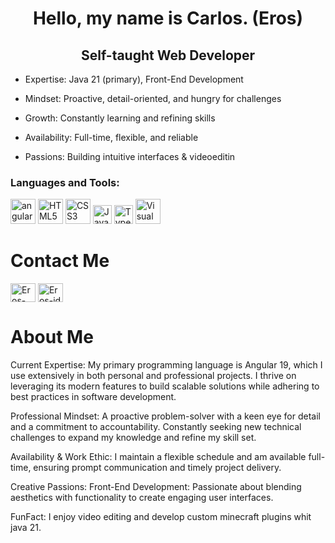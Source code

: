 <h1 align="center">Hello, my name is Carlos. (Eros)</h1>
<h2 align="center">Self-taught Web Developer</h2>
   
-  Expertise: Java 21 (primary), Front-End Development
          
-  Mindset: Proactive, detail-oriented, and hungry for challenges
           
-  Growth: Constantly learning and refining skills
           
-  Availability: Full-time, flexible, and reliable 
           
-  Passions: Building intuitive interfaces & videoeditin

<h3 align="left">Languages and Tools:</h3>
<p align="left-10px"> 
<a href="https://angular.io" target="_blank" rel="noreferrer"> <img src="https://angular.io/assets/images/logos/angular/angular.svg" alt="angular" width="40" height="40"/></a>
<a href="#" target="_blank" rel="noreferrer"><img src="https://www.w3.org/html/logo/downloads/HTML5_Logo_512.png" alt="HTML5" width="40" height="40"/></a>
<a href="#" target="_blank" rel="noreferrer"><img src="https://upload.wikimedia.org/wikipedia/commons/thumb/d/d5/CSS3_logo_and_wordmark.svg/512px-CSS3_logo_and_wordmark.svg.png" alt="CSS3" width="40" height="40"/></a>
<a href="#" target="_blank" rel="noreferrer"><img src="https://upload.wikimedia.org/wikipedia/commons/thumb/6/6a/JavaScript-logo.png/768px-JavaScript-logo.png" alt="JavaScript" width="30" height="30"/></a>
<a href="https://www.typescriptlang.org/docs/" target="_blank" rel="noreferrer"><img src="https://upload.wikimedia.org/wikipedia/commons/thumb/4/4c/Typescript_logo_2020.svg/512px-Typescript_logo_2020.svg.png" alt="TypeScript" width="30" height="30"/></a>
<a href="https://www.postman.com" target="_blank" rel="noreferrer"><img src="https://upload.wikimedia.org/wikipedia/commons/thumb/9/9a/Visual_Studio_Code_1.35_icon.svg/512px-Visual_Studio_Code_1.35_icon.svg.png" alt="Visual Studio Code" width="40" height="40"/></a>
</p>


<h1>Contact Me</h1>
<a href="https://www.facebook.com/profile.php?id=61567436076150" target="blank"><img align="center" src="https://raw.githubusercontent.com/rahuldkjain/github-profile-readme-generator/master/src/images/icons/Social/facebook.svg" alt="Eros-img" height="30" width="40" /></a>
<a href="https://www.instagram.com/eros.175v2/" target="blank"><img align="center" src="https://raw.githubusercontent.com/rahuldkjain/github-profile-readme-generator/master/src/images/icons/Social/instagram.svg" alt="Eros-id" height="30" width="40" /></a>




 <h1>About Me</h1>
      <p>
        Current Expertise: My primary programming language is Angular 19, which
        I use extensively in both personal and professional projects. I thrive
        on leveraging its modern features to build scalable solutions while
        adhering to best practices in software development.
      </p>
      <p>
        Professional Mindset: A proactive problem-solver with a keen eye for
        detail and a commitment to accountability. Constantly seeking new
        technical challenges to expand my knowledge and refine my skill set.
      </p>
      <p>
        Availability & Work Ethic: I maintain a flexible schedule and am
        available full-time, ensuring prompt communication and timely project
        delivery.
      </p>
      <p>
        Creative Passions: Front-End Development: Passionate about blending
        aesthetics with functionality to create engaging user interfaces.
      </p>
      <p>
        FunFact: I enjoy video editing and develop custom minecraft plugins whit
        java 21.
      </p>

   

